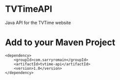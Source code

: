 # TVTimeAPI
Java API for the TVTime website

# Add to your Maven Project
```
<dependency>
    <groupId>com.sarryromain</groupId>
    <artifactId>tvtime-api</artifactId>
    <version>1.0</version>
</dependency>
```
